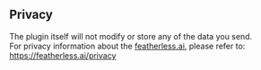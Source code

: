 ## Privacy

The plugin itself will not modify or store any of the data you send.  
For privacy information about the [featherless.ai](https://www.featherless.ai/), please refer to: https://featherless.ai/privacy